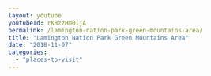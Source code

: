 ```yaml
---
layout: youtube
youtubeId: rKBzzHm0IjA
permalink: /lamington-nation-park-green-mountains-area/
title: "Lamington Nation Park Green Mountains Area"
date: "2018-11-07"
categories: 
  - "places-to-visit"
---
```


